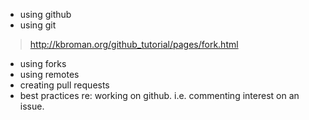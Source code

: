 - using github
- using git
>    http://kbroman.org/github_tutorial/pages/fork.html
- using forks
- using remotes
- creating pull requests
- best practices re: working on github. i.e. commenting interest on an issue.
